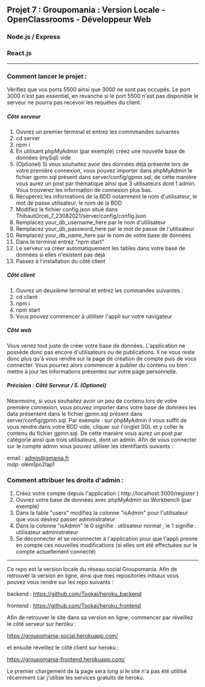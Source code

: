 ## Projet 7 : Groupomania : Version Locale - OpenClassrooms - Développeur Web
### Node.js / Express
### React.js

<hr/>

### Comment lancer le projet :
Vérifiez que vos ports 5500 ainsi que 3000 ne sont pas occupés. Le port 3000 n'est pas essentiel, en revanche si le port 5500 n'est pas disponible le serveur ne pourra pas recevoir les requêtes du client.

##### Côté serveur
1. Ouvrez un premier terminal et entrez les commmandes suivantes
2. cd server
3. npm i
4. En utilisant phpMyAdmin (par exemple) créez une nouvelle base de données (mySql) vide
5. (Optionel) Si vous souhaitez avoir des données déjà présente lors de votre première connexion, vous pouvez importer dans phpMyAdmin le fichier gpmn.sql présent dans server/config/gpmn.sql, de cette manière vous aurez un post par thématique ainsi que 3 utilisateurs dont 1 admin. Vous trouverez les information de connexion plus bas.
6. Récupérez les informations de la BDD notamment le nom d'utilisateur, le mot de passe utilisateur, le nom de la BDD
7. Modifiez le fichier config.json situé dans ThibautOrcel_7_23082021/server/config/config.json
8. Remplacez your_db_username_here par le nom d'utilisateur
9. Remplacez your_db_password_here par le mot de passe de l'utilisateur
10. Remplacez your_db_name_here par le nom de votre base de données
11. Dans le terminal entrez "npm start"
12. Le serveur va créer automatiquement les tables dans votre base de données si elles n'existent pas déjà
13. Passez à l'installation du côté client

##### Côté client
1. Ouvrez un deuxième terminal et entrez les commandes suivantes :
2. cd client
3. npm i
4. npm start
5. Vous pouvez commencer à utililser l'appli sur votre navigateur

##### Côté web
Vous venez tout juste de créer votre base de données. L'application ne possède donc pas encore d'utilisateurs ou de publications.
Il ne vous reste donc plus qu'à vous rendre sur la page de création de compte puis de vous connecter. Vous pourrez alors commencer à publier du contenu ou bien mettre à jour les informations présentes sur votre page personnelle.


##### Précision : Côté Serveur / 5. (Optionel)
Néanmoins, si vous souhaitez avoir un peu de contenu lors de votre première connexion, vous pouvez importer dans votre base de données les data présentent dans le fichier gpmn.sql présent dans server/config/gpmn.sql. Par exemple : sur phpMyAdmin il vous suffit de vous rendre dans votre BDD vide, cliquer sur l'onglet SQL et y coller le contenu du fichier gpmn.sql. De cette manière vous aurez un post par catégorie ainsi que trois utilisateurs, dont un admin.
Afin de vous connecter sur le compte admin vous pouvez utiliser les identifiants suivants : 

email : admin@gmania.fr<br/>
mdp: olém1po2lap1

### Comment attribuer les droits d'admin :
1. Créez votre compte depuis l'application ( http://localhost:3000/register )
2. Ouvrez votre base de données avec phpMyAdmin ou Workbench (par exemple)
3. Dans la table "users" modifiez la colonne "isAdmin" pour l'utilisateur que vous désirez passer administrateur
4. Dans la colonne "isAdmin" le 0 signifie : utilisateur normal ; le 1 signifie : utilisateur administrateur
5. Se déconnecter et se reconnecter à l'application pour que l'appli prenne en compte ces nouvelles modifications (si elles ont été effectuées sur le compte actuellement connecté)

<hr/>

Ce repo est la version locale du réseau social Groupomania. Afin de retrouver la version en ligne, ainsi que mes repositories initiaux vous pouvez vous rendre sur les repo suivants : 

backend : https://github.com/Tookai/heroku_backend

frontend : https://github.com/Tookai/heroku_frontend

Afin de retrouver le site dans sa version en ligne, commencer par réveillez le côté serveur sur heroku : 

https://groupomania-social.herokuapp.com/

et ensuite réveillez le côté client sur heroku : 

https://groupomania-frontend.herokuapp.com/


Le premier chargement de la page sera long si le site n'a pas été utililsé récemment car j'utilise les services gratuits de heroku.
